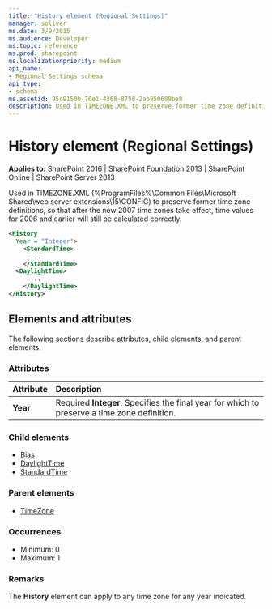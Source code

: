 ```yaml
---
title: "History element (Regional Settings)"
manager: soliver
ms.date: 3/9/2015
ms.audience: Developer
ms.topic: reference
ms.prod: sharepoint
ms.localizationpriority: medium
api_name:
- Regional Settings schema
api_type:
- schema
ms.assetid: 95c9150b-70e1-4368-8758-2ab850689be8
description: Used in TIMEZONE.XML to preserve former time zone definitions, so that after the new 2007 time zones take effect, time values for 2006 and earlier will still be calculated correctly.
---
```


# History element (Regional Settings)

**Applies to:** SharePoint 2016 | SharePoint Foundation 2013 | SharePoint Online | SharePoint Server 2013
  
Used in TIMEZONE.XML (%ProgramFiles%\Common Files\Microsoft Shared\web server extensions\15\CONFIG) to preserve former time zone definitions, so that after the new 2007 time zones take effect, time values for 2006 and earlier will still be calculated correctly.
  
```XML
<History
  Year = "Integer">
    <StandardTime>
      ...
    </StandardTime>
  <DaylightTime>
      ...
    </DaylightTime>
</History>
```

## Elements and attributes

The following sections describe attributes, child elements, and parent elements.

### Attributes

|**Attribute**|**Description**|
|:-----|:-----|
|**Year** <br/> |Required **Integer**. Specifies the final year for which to preserve a time zone definition.  <br/> |
   
### Child elements

- [Bias](bias-element-regional-settings.md)
- [DaylightTime](daylighttime-element-regional-settings.md)
- [StandardTime](standardtime-element-regional-settings.md)
   
### Parent elements

- [TimeZone](timezone-element-regional-settings.md)
   
### Occurrences

- Minimum: 0
- Maximum: 1 
   
### Remarks

The **History** element can apply to any time zone for any year indicated. 
  

